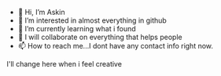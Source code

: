 - 👋 Hi, I’m Askin
- 👀 I’m interested in almost everything in github
- 🌱 I’m currently learning what i found
- 💞️ I will collaborate on everything that helps people 
- 📫 How to reach me...I dont have any contact info right now. 

I'll change here when i feel creative

<!---
askinaksu/askinaksu is a ✨ special ✨ repository because its `README.md` (this file) appears on your GitHub profile.
You can click the Preview link to take a look at your changes.
--->
